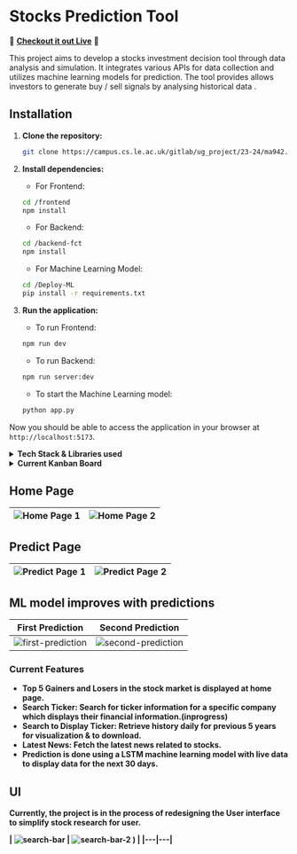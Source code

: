 # Stocks Prediction Tool
🚀 **[Checkout it out Live](https://stocks-prediction-app.pages.dev/)** 🚀

This project aims to develop a stocks investment decision tool through data analysis and simulation. It integrates various APIs for data collection and utilizes machine learning models for prediction. The tool provides allows investors to generate buy / sell signals by analysing historical data .


## Installation

1. **Clone the repository:**
    ```bash
    git clone https://campus.cs.le.ac.uk/gitlab/ug_project/23-24/ma942.git
    ```

2. **Install dependencies:**
   - For Frontend:
    ```bash
    cd /frontend
    npm install
    ```

   - For Backend:
    ```bash
    cd /backend-fct
    npm install
    ```

   - For Machine Learning Model:
    ```bash
    cd /Deploy-ML
    pip install -r requirements.txt
    ```

3. **Run the application:**

   - To run Frontend:
    ```bash
    npm run dev
    ```

   - To run Backend:
    ```bash
    npm run server:dev
    ```

   - To start the Machine Learning model:
    ```bash
    python app.py
    ```

Now you should be able to access the application in your browser at `http://localhost:5173`.



<details>
<summary> <strong>Tech Stack & Libraries used <strong></summary>
  
## Languages
- <img src="https://upload.wikimedia.org/wikipedia/commons/4/4c/Typescript_logo_2020.svg" alt="TypeScript Logo" width="20" height="20"> TypeScript
- <img src="https://upload.wikimedia.org/wikipedia/commons/c/c3/Python-logo-notext.svg" alt="Python Logo" width="20" height="20"> Python

## **Front End**
- React (Typescript)

## **Back End**
- Node.js (Typescript)

## To Transfer API data from **frontend** to **Machine learning model**
- Flask (Python) was used to receive data from React 

## APIs Used
- [Twelve Data](https://twelvedata.com/)
- [Polygon.io ](https://polygon.io/)
- [financialmodelingprep.com](https://site.financialmodelingprep.com/)

### Visualization Libraries
The project utilizes Recharts and Charts.js libraries for visualizing data, enabling users to interpret trends and patterns effectively.
- [Recharts](https://recharts.org/en-US/)
- [Charts.js](https://www.chartjs.org/)


</details>

<details>

<summary> <strong>Current Kanban Board <strong></summary>


![image](https://github.com/MabroorA/stocks-prediction-app/assets/109113298/015e1551-9fac-479a-8532-2b90b8f2817b)


</details>

## Home Page


| ![Home Page 1](https://github.com/MabroorA/stocks-prediction-app/assets/109113298/d6508b6d-5a6c-4f0f-9a6f-73b8b5e2bd98) | ![Home Page 2](https://github.com/MabroorA/stocks-prediction-app/assets/109113298/ed34c751-ed43-4da7-8a86-7b4933a9c160) |
|---|---|



## Predict Page


| ![Predict Page 1](https://github.com/MabroorA/stocks-prediction-app/assets/109113298/1689c05f-ae99-4fa1-8520-a68ce0bb9199) | ![Predict Page 2](https://github.com/MabroorA/stocks-prediction-app/assets/109113298/e5682472-009c-4844-ae53-e9bb2dfc450b) |
|---|---|

## ML model improves with predictions
| **First Prediction** | **Second Prediction** |
|---------------------|----------------------|
| ![first-prediction](https://github.com/MabroorA/stocks-prediction-app/assets/109113298/c458b9b1-6ca4-4f33-ab7b-0a1cbe7ef596) | ![second-prediction](https://github.com/MabroorA/stocks-prediction-app/assets/109113298/6b8cd2b9-a33b-48d9-857b-bee8d0d6c59b) |



### Current Features
- Top 5 Gainers and Losers in the stock market is displayed at home page.
- Search Ticker: Search for ticker information for a specific company which displays their financial information.(inprogress)
- Search to Display Ticker: Retrieve history daily for previous 5 years for visualization & to download.
- Latest News: Fetch the latest news related to stocks.
- Prediction is done using a LSTM machine learning model with live data to display data for the next 30 days. 
## UI
Currently, the project is in the process of redesigning the User interface to simplify stock research for user.

| ![search-bar](https://github.com/MabroorA/stocks-prediction-app/assets/109113298/9caa3e7f-5ae5-4673-8caf-d6b5615715b6) | ![search-bar-2](https://github.com/MabroorA/stocks-prediction-app/assets/109113298/f09a39af-64ec-4048-b6d1-4848cdbf0e42)
) |
|---|---|




